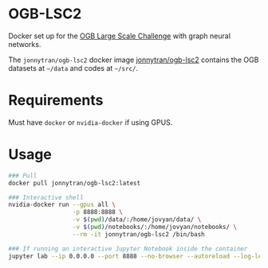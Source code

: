 # OGB-LSC2
Docker set up for the [OGB Large Scale Challenge](https://ogb.stanford.edu/neurips2022/) with graph neural networks.

The `jonnytran/ogb-lsc2` docker image [jonnytran/ogb-lsc2](https://hub.docker.com/r/jonnytran/ogb-lsc2) contains the OGB datasets at `~/data` and codes at `~/src/`.

# Requirements
Must have `docker` or `nvidia-docker` if using GPUS.

# Usage
```sh
### Pull
docker pull jonnytran/ogb-lsc2:latest

### Interactive shell
nvidia-docker run --gpus all \
                  -p 8888:8888 \
                  -v $(pwd)/data/:/home/jovyan/data/ \
                  -v $(pwd)/notebooks/:/home/jovyan/notebooks/ \
                  --rm -it jonnytran/ogb-lsc2 /bin/bash

### If running an interactive Jupyter Notebook inside the container
jupyter lab --ip 0.0.0.0 --port 8888 --no-browser --autoreload --log-level='ERROR' --allow-root
```
